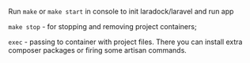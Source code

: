 Run `make` or `make start` in console to init laradock/laravel and run app

`make stop` - for stopping and removing project containers;

`exec` - passing to container with project files. There you can install extra composer packages or firing some artisan commands.